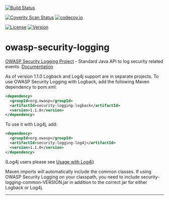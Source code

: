 [![Build Status](https://travis-ci.org/javabeanz/owasp-security-logging.svg?branch=master)](https://travis-ci.org/javabeanz/owasp-security-logging)

[![Coverity Scan Status](https://scan.coverity.com/projects/3657/badge.svg)](https://scan.coverity.com/projects/3657)
[![codecov.io](https://codecov.io/github/codecov/codecov-ruby/coverage.svg?branch=master)](https://codecov.io/github/codecov/codecov-ruby?branch=master)

[![License][license-image]][license-url]
[![Version][maven-version]][maven-url]

owasp-security-logging
======================

[OWASP Security Logging Project](https://www.owasp.org/index.php/OWASP_Security_Logging_Project) - Standard Java API to log security related events.  [Documentation](https://github.com/javabeanz/owasp-security-logging/wiki)

As of version 1.1.0 Logback and Log4j support are in separate projects. To use OWASP Security Logging with Logback, add the following Maven dependency to pom.xml:

```xml
<dependency>
  <groupId>org.owasp</groupId>
  <artifactId>security-logging-logback</artifactId>
  <version>1.1.0</version>
</dependency>
```

To use it with Log4j, add: 

```xml
<dependency>
  <groupId>org.owasp</groupId>
  <artifactId>security-logging-log4j</artifactId>
  <version>1.1.0</version>
</dependency>
```
(Log4j users please see [Usage with Log4j](https://github.com/javabeanz/owasp-security-logging/wiki/Usage-with-Log4j))

Maven imports will automatically include the common classes. If using OWASP Security Logging on your classpath, you need to include security-logging-common-VERSION.jar in addition to the correct jar for either Logback or Log4j. 

----

[license-url]: https://github.com/javabeanz/owasp-security-logging/blob/master/LICENSE
[license-image]: https://img.shields.io/badge/license-apache%20v2-brightgreen.svg

[maven-url]: http://search.maven.org/#browse|-1016717255
[maven-version]: https://img.shields.io/maven-central/v/org.owasp/security-logging.svg?style=flat

